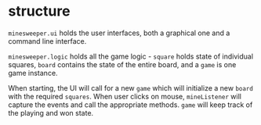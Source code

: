 # structure

`minesweeper.ui` holds the user interfaces, both a graphical one and a command line interface.

`minesweeper.logic` holds all the game logic - `square` holds state of individual squares, `board` contains the state of the entire board, and a `game` is one game instance.

When starting, the UI will call for a new `game` which will initialize a new `board` with the required `squares`. When user clicks on mouse, `mineListener` will capture the events and call the appropriate methods. `game` will keep track of the playing and won state.
